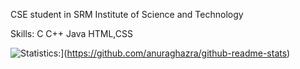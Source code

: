 CSE student in SRM Institute of Science and Technology

Skills:
C
C++
Java
HTML,CSS

![Statistics:](https://github-readme-stats.vercel.app/api?username=anuraghazra)](https://github.com/anuraghazra/github-readme-stats)

